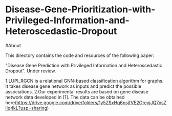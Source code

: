 # Disease-Gene-Prioritization-with-Privileged-Information-and-Heteroscedastic-Dropout

#About

This directory contains the code and resources of the following paper:

"Disease Gene Prediction with Privileged Information and Heteroscedastic Dropout". Under review.

1.LUPI_RGCN is a relational GNN-based classification algorithm for graphs. It takes disease gene network as inputs and predict the possible associations.
2.Our experimental results are based on gene disease network data developed in [1]. The data can be obtained here(https://drive.google.com/drive/folders/1y5ZSxHq6psjfVE2OreyjJQ7xsZlIq4kL?usp=sharing)


